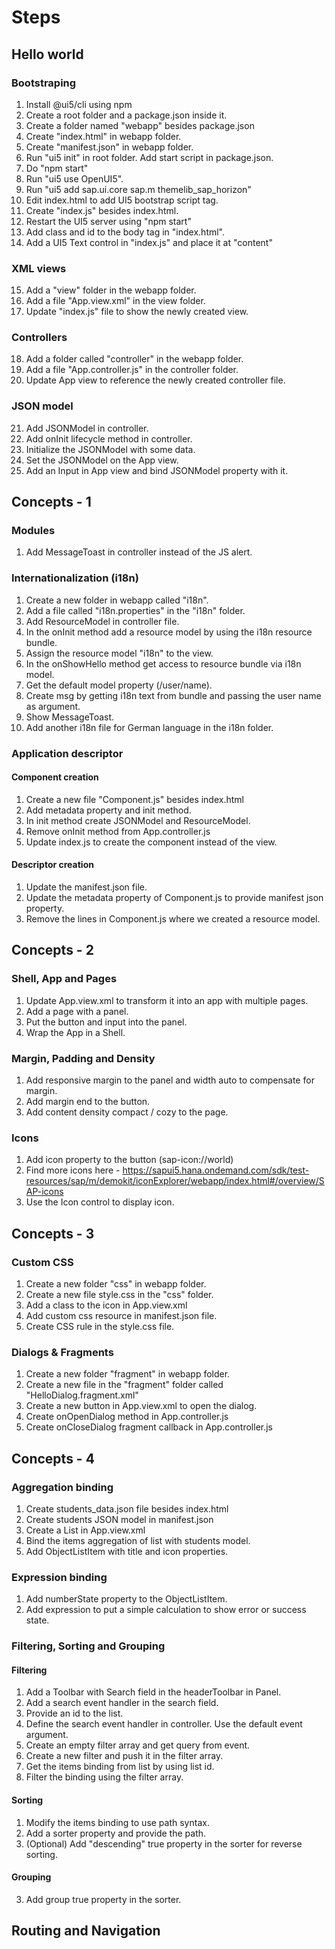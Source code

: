 # Steps

## Hello world

### Bootstraping
1. Install @ui5/cli using npm
2. Create a root folder and a package.json inside it.
3. Create a folder named "webapp" besides package.json
4. Create "index.html" in webapp folder.
5. Create "manifest.json" in webapp folder.
6. Run "ui5 init" in root folder. Add start script in package.json.
7. Do "npm start"
8. Run "ui5 use OpenUI5".
9. Run "ui5 add sap.ui.core sap.m themelib_sap_horizon"
10. Edit index.html to add UI5 bootstrap script tag.
11. Create "index.js" besides index.html.
12. Restart the UI5 server using "npm start"
13. Add class and id to the body tag in "index.html".
14. Add a UI5 Text control in "index.js" and place it at "content"

### XML views
15. Add a "view" folder in the webapp folder.
16. Add a file "App.view.xml" in the view folder.
17. Update "index.js" file to show the newly created view.

### Controllers
18. Add a folder called "controller" in the webapp folder.
19. Add a file "App.controller.js" in the controller folder.
20. Update App view to reference the newly created controller file.

### JSON model
21. Add JSONModel in controller.
22. Add onInit lifecycle method in controller.
23. Initialize the JSONModel with some data.
24. Set the JSONModel on the App view.
25. Add an Input in App view and bind JSONModel property with it.

## Concepts - 1

### Modules
1. Add MessageToast in controller instead of the JS alert.

### Internationalization (i18n)
1. Create a new folder in webapp called "i18n".
2. Add a file called "i18n.properties" in the "i18n" folder.
3. Add ResourceModel in controller file.
4. In the onInit method add a resource model by using the i18n resource bundle.
5. Assign the resource model "i18n" to the view.
6. In the onShowHello method get access to resource bundle via i18n model.
7. Get the default model property (/user/name).
8. Create msg by getting i18n text from bundle and passing the user name as argument.
9. Show MessageToast.
10. Add another i18n file for German language in the i18n folder.

### Application descriptor
#### Component creation
1. Create a new file "Component.js" besides index.html
2. Add metadata property and init method.
3. In init method create JSONModel and ResourceModel.
4. Remove onInit method from App.controller.js
5. Update index.js to create the component instead of the view.

#### Descriptor creation
1. Update the manifest.json file.
2. Update the metadata property of Component.js to provide manifest json property.
3. Remove the lines in Component.js where we created a resource model.

## Concepts - 2

### Shell, App and Pages
1. Update App.view.xml to transform it into an app with multiple pages.
2. Add a page with a panel.
3. Put the button and input into the panel.
4. Wrap the App in a Shell.

### Margin, Padding and Density
1. Add responsive margin to the panel and width auto to compensate for margin.
2. Add margin end to the button.
3. Add content density compact / cozy to the page.

### Icons
1. Add icon property to the button (sap-icon://world)
2. Find more icons here - https://sapui5.hana.ondemand.com/sdk/test-resources/sap/m/demokit/iconExplorer/webapp/index.html#/overview/SAP-icons
3. Use the Icon control to display icon.

## Concepts - 3

### Custom CSS
1. Create a new folder "css" in webapp folder.
2. Create a new file style.css in the "css" folder.
3. Add a class to the icon in App.view.xml
4. Add custom css resource in manifest.json file.
2. Create CSS rule in the style.css file.

### Dialogs & Fragments
1. Create a new folder "fragment" in webapp folder.
2. Create a new file in the "fragment" folder called "HelloDialog.fragment.xml"
3. Create a new button in App.view.xml to open the dialog.
4. Create onOpenDialog method in App.controller.js
5. Create onCloseDialog fragment callback in App.controller.js

## Concepts - 4

### Aggregation binding
1. Create students_data.json file besides index.html
2. Create students JSON model in manifest.json
3. Create a List in App.view.xml
4. Bind the items aggregation of list with students model.
5. Add ObjectListItem with title and icon properties.

### Expression binding
1. Add numberState property to the ObjectListItem.
2. Add expression to put a simple calculation to show error or success state.

### Filtering, Sorting and Grouping

#### Filtering
1. Add a Toolbar with Search field in the headerToolbar in Panel.
2. Add a search event handler in the search field.
3. Provide an id to the list.
4. Define the search event handler in controller. Use the default event argument.
5. Create an empty filter array and get query from event.
6. Create a new filter and push it in the filter array.
7. Get the items binding from list by using list id.
8. Filter the binding using the filter array.

#### Sorting
1. Modify the items binding to use path syntax.
2. Add a sorter property and provide the path.
3. (Optional) Add "descending" true property in the sorter for reverse sorting.

#### Grouping
3. Add group true property in the sorter.

## Routing and Navigation
